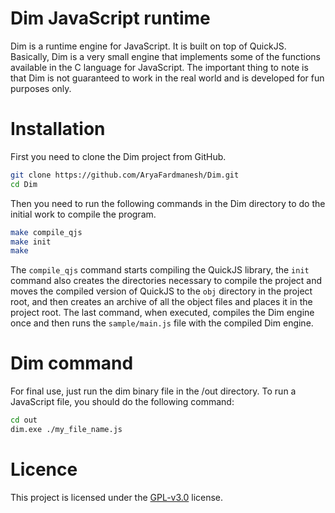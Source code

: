 # Dim JavaScript runtime
Dim is a runtime engine for JavaScript. It is built on top of QuickJS.
Basically, Dim is a very small engine that implements some of the functions available in the C language for JavaScript.
The important thing to note is that Dim is not guaranteed to work in the real world and is developed for fun purposes only.

# Installation
First you need to clone the Dim project from GitHub.
```sh
git clone https://github.com/AryaFardmanesh/Dim.git
cd Dim
```
Then you need to run the following commands in the Dim directory to do the initial work to compile the program.
```sh
make compile_qjs
make init
make
```
The `compile_qjs` command starts compiling the QuickJS library, the `init` command also creates the directories necessary to compile the project and moves the compiled version of QuickJS to the `obj` directory in the project root, and then creates an archive of all the object files and places it in the project root.
The last command, when executed, compiles the Dim engine once and then runs the `sample/main.js` file with the compiled Dim engine.

# Dim command
For final use, just run the dim binary file in the /out directory. To run a JavaScript file, you should do the following command:
```sh
cd out
dim.exe ./my_file_name.js
```

# Licence
This project is licensed under the [GPL-v3.0](https://github.com/AryaFardmanesh/Dim/blob/main/LICENSE) license.
